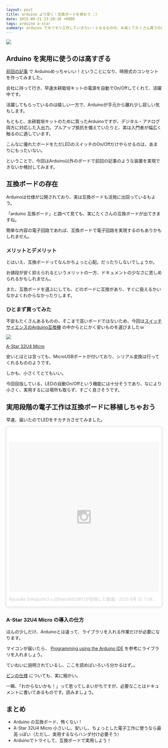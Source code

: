 ```yaml
---
layout: post
title: arduino より安く！互換ボードを使おう :)
date: 2015-09-21 23:20:26 +0900
tags: arduino a-star
summary: arduino でモリモリ工作していきたい！となるものの、お高くてたくさん買うのはちょっと。。ってなりますよね。 a-star というボードが arduino と互換性を持っており、とても安く手に入るので、今回はそのボードを使っていこうぜ！という話です。
---
```

![](
https://skim.milk200.cc/20150921_a_star/astar.jpg)

## Arduino を実用に使うのは高すぎる

[前回の記事](http://blog.tanukiti1987.com/blog/2015/09/17/arduino/) で Arduinoめっちゃいい！ということになり、時限式のコンセントを作ってみました。

会社に持って行き、早速水耕栽培キットの電源を自動でOn/Offしてくれて、活躍中です。

活躍してもらっているのは嬉しい一方で、Arduinoが手元から離れ少し寂しい気もします。

もともと、水耕栽培キットのために買ったArduinoですが、デジタル・アナログ両方に対応した入出力。プルアップ抵抗を備えていたりと、実は入門者が幅広く触るのに適しています。

こんなに優れたボードをただLEDのスイッチのOn/Offだけやらせるのは、あまりにもったいない。

ということで、今回はArduino以外のボードで前回の記事のような装置を実現できないか検討してみます。

## 互換ボードの存在

Arduinoは仕様が公開されており、実は互換ボードも活発に出回っているもよう。

「arduino 互換ボード」と調べて見ても、実にたくさんの互換ボードが出てきますね。

簡単な内容の電子回路であれば、互換ボードで電子回路を実現するのもありかもしれません。

### メリットとデメリット

とはいえ、互換ボードってなんかちょっと心配。だったりしないでしょうか。

お値段が安く抑えられるというメリットの一方、ドキュメントの少なさに苦しめられるかもしれません。

また、互換ボードを選ぶにしても、どのボードに互換があり、すぐに扱えるかいなかよくわからなかったりします。

### ひとまず買ってみた

不安もたくさんあるものの、そこまで高いボードではないため、今回は[スイッチサイエンスのArduino互換機](https://www.switch-science.com/catalog/list/41/) の中からとにかく安いものを選びましたｗ

![](https://docid81hrs3j1.cloudfront.net/contents/large/astar_32U4_1.jpg)

[A-Star 32U4 Micro](http://ssci.to/1748)

安いとはとは言っても、MicroUSBポートが付いており、シリアル変換は行ってくれるもののようです。

しかも、小さくてとてもいい。

今回目指している、LEDの自動On/Offという機能には十分そうであり、なにより小さく、実用するには場所も取らず、すごく良さそうです。

## 実用段階の電子工作は互換ボードに移植しちゃおう

早速、届いたのでLEDをチカチカさせてみました。

<div style="margin-bottom: 30px;">
<blockquote class="instagram-media" data-instgrm-version="4" style=" background:#FFF; border:0; border-radius:3px; box-shadow:0 0 1px 0 rgba(0,0,0,0.5),0 1px 10px 0 rgba(0,0,0,0.15); margin: 1px; max-width:658px; padding:0; width:99.375%; width:-webkit-calc(100% - 2px); width:calc(100% - 2px);"><div style="padding:8px;"> <div style=" background:#F8F8F8; line-height:0; margin-top:40px; padding:50.0% 0; text-align:center; width:100%;"> <div style=" background:url(data:image/png;base64,iVBORw0KGgoAAAANSUhEUgAAACwAAAAsCAMAAAApWqozAAAAGFBMVEUiIiI9PT0eHh4gIB4hIBkcHBwcHBwcHBydr+JQAAAACHRSTlMABA4YHyQsM5jtaMwAAADfSURBVDjL7ZVBEgMhCAQBAf//42xcNbpAqakcM0ftUmFAAIBE81IqBJdS3lS6zs3bIpB9WED3YYXFPmHRfT8sgyrCP1x8uEUxLMzNWElFOYCV6mHWWwMzdPEKHlhLw7NWJqkHc4uIZphavDzA2JPzUDsBZziNae2S6owH8xPmX8G7zzgKEOPUoYHvGz1TBCxMkd3kwNVbU0gKHkx+iZILf77IofhrY1nYFnB/lQPb79drWOyJVa/DAvg9B/rLB4cC+Nqgdz/TvBbBnr6GBReqn/nRmDgaQEej7WhonozjF+Y2I/fZou/qAAAAAElFTkSuQmCC); display:block; height:44px; margin:0 auto -44px; position:relative; top:-22px; width:44px;"></div></div><p style=" color:#c9c8cd; font-family:Arial,sans-serif; font-size:14px; line-height:17px; margin-bottom:0; margin-top:8px; overflow:hidden; padding:8px 0 7px; text-align:center; text-overflow:ellipsis; white-space:nowrap;"><a href="https://instagram.com/p/75Tt7ZzBJl/" style=" color:#c9c8cd; font-family:Arial,sans-serif; font-size:14px; font-style:normal; font-weight:normal; line-height:17px; text-decoration:none;" target="_top">Ryusuke Sekiguchiさん(@tanukiti1987)が投稿した動画</a> - <time style=" font-family:Arial,sans-serif; font-size:14px; line-height:17px;" datetime="2015-09-21T14:08:17+00:00">2015  9月 21 7:08午前 PDT</time></p></div></blockquote>
<script async defer src="//platform.instagram.com/en_US/embeds.js"></script>
</div>

### A-Star 32U4 Micro の導入の仕方

ほんの少しだけ、Arduinoとは違って、ライブラリを入れる作業だけが必要になります。

マイコンが届いたら、 [Programming using the Arduino IDE](https://www.pololu.com/docs/0J61/6.2) を参考にライブラリを入れましょう。

ていねいに説明されているし、ここを読めばいろいろ分かるはず。。

[ピンの仕様](https://www.pololu.com/docs/0J61/3.1) についても、実に細かい。

一瞬、「わからないかも！」って思ってしまいがちですが、必要なことはドキュメントに書いてあるものです。読みましょう。

## まとめ

- Arduino の互換ボード、怖くない！
- A-Star 32U4 Micro 小さいし、安いし、ちょっとした電子工作に使うなら最高っぽい（ただし、実用するならハンダ付け必要そう）
- Arduinoでトライして、互換ボードで実用しよう！
